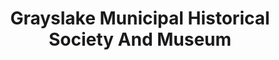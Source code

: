 ---
layout: repo
title: "Grayslake Municipal Historical Society And Museum"
id: 15894
permalink: repos/15894/
---